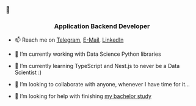 ### 👋

<!--
**genndy007/genndy007** is a ✨ _special_ ✨ repository because its `README.md` (this file) appears on your GitHub profile.

Here are some ideas to get you started:

- 🔭 I’m currently working on ...
- 🌱 I’m currently learning ...
- 👯 I’m looking to collaborate on ...
- 🤔 I’m looking for help with ...
- 💬 Ask me about ...
- 📫 How to reach me: ...
- 😄 Pronouns: ...
- ⚡ Fun fact: ...
-->


<h3 align="center">Application Backend Developer</h3>

- 📫 Reach me on [Telegram](https://t.me/vimacs), [E-Mail](mailto:kochevgenazp@gmail.com), [LinkedIn](https://www.linkedin.com/in/hennadii-kochev-40364b192/)

- 🔭 I’m currently working with Data Science Python libraries
- 🌱 I’m currently learning TypeScript and Nest.js to never be a Data Scientist :)
- 👯 I’m looking to collaborate with anyone, whenever I have time for it...
- 🤔 I’m looking for help with finishing [my bachelor study](https://kpi.ua/ru/fiot)
